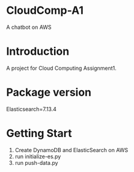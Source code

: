 # CloudComp-A1
A chatbot on AWS


# Introduction
A project for Cloud Computing Assignment1.


# Package version
Elasticsearch=7.13.4

# Getting Start
1. Create DynamoDB and ElasticSearch on AWS
2. run initialize-es.py
3. run push-data.py

